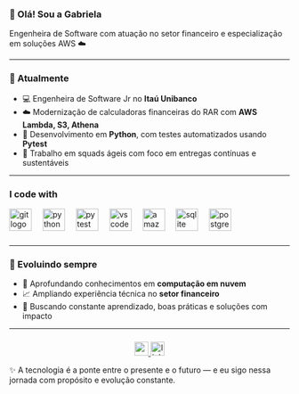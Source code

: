 
### 👋 Olá! Sou a Gabriela 

Engenheira de Software com atuação no setor financeiro e especialização em soluções AWS ☁️

---

### 💼 Atualmente

- 💻 Engenheira de Software Jr no **Itaú Unibanco**
- ☁️ Modernização de calculadoras financeiras do RAR com **AWS Lambda, S3, Athena**
- 🐍 Desenvolvimento em **Python**, com testes automatizados usando **Pytest**
- 🔁 Trabalho em squads ágeis com foco em entregas contínuas e sustentáveis

---

### I code with


<div align="left">
  <img src="https://cdn.jsdelivr.net/gh/devicons/devicon/icons/git/git-original.svg" height="40" alt="git logo"  />
  <img width="12" />
  <img src="https://cdn.jsdelivr.net/gh/devicons/devicon/icons/python/python-original.svg" height="40" alt="python logo"  />
  <img width="12" />
  <img src="https://cdn.jsdelivr.net/gh/devicons/devicon/icons/pytest/pytest-original.svg" height="40" alt="pytest logo"  />
  <img width="12" />
  <img src="https://cdn.jsdelivr.net/gh/devicons/devicon/icons/vscode/vscode-original.svg" height="40" alt="vscode logo"  />
  <img width="12" />
  <img src="https://cdn.jsdelivr.net/gh/devicons/devicon/icons/amazonwebservices/amazonwebservices-line-wordmark.svg" height="40" alt="amazonwebservices logo"  />
  <img width="12" />
  <img src="https://cdn.jsdelivr.net/gh/devicons/devicon/icons/sqlite/sqlite-original.svg" height="40" alt="sqlite logo"  />
  <img width="12" />
  <img src="https://cdn.jsdelivr.net/gh/devicons/devicon/icons/postgresql/postgresql-original.svg" height="40" alt="postgresql logo"  />
</div>

###

---

### 🌱 Evoluindo sempre

- 🎯 Aprofundando conhecimentos em **computação em nuvem**
- 📈 Ampliando experiência técnica no **setor financeiro**
- 🔎 Buscando constante aprendizado, boas práticas e soluções com impacto

---
###

<div align="center">
  <a href="ggabrielafabiola@gmail.com" target="_blank">
    <img src="https://img.shields.io/static/v1?message=Gmail&logo=gmail&label=&color=D14836&logoColor=white&labelColor=&style=for-the-badge" height="25" alt="gmail logo"  />
  </a>
  <a href="https://www.linkedin.com/in/gabrielafabiola/" target="_blank">
    <img src="https://img.shields.io/static/v1?message=LinkedIn&logo=linkedin&label=&color=0077B5&logoColor=white&labelColor=&style=for-the-badge" height="25" alt="linkedin logo"  />
  </a>

</div>

  ✨ A tecnologia é a ponte entre o presente e o futuro — e eu sigo nessa jornada com propósito e evolução constante.

